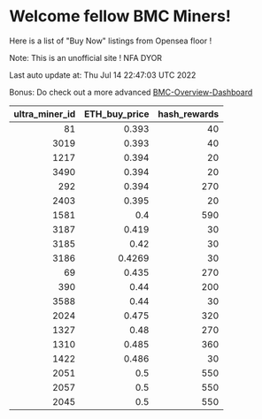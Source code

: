 # Welcome fellow BMC Miners!
Here is a list of "Buy Now" listings from Opensea floor !

Note: This is an unofficial site ! NFA DYOR

Last auto update at: Thu Jul 14 22:47:03 UTC 2022

Bonus: Do check out a more advanced [BMC-Overview-Dashboard](https://dune.com/defifunk/BMC-Overview-Dashboard)


|   ultra_miner_id |   ETH_buy_price |   hash_rewards |
|-----------------:|----------------:|---------------:|
|               81 |          0.393  |             40 |
|             3019 |          0.393  |             40 |
|             1217 |          0.394  |             20 |
|             3490 |          0.394  |             20 |
|              292 |          0.394  |            270 |
|             2403 |          0.395  |             20 |
|             1581 |          0.4    |            590 |
|             3187 |          0.419  |             30 |
|             3185 |          0.42   |             30 |
|             3186 |          0.4269 |             30 |
|               69 |          0.435  |            270 |
|              390 |          0.44   |            200 |
|             3588 |          0.44   |             30 |
|             2024 |          0.475  |            320 |
|             1327 |          0.48   |            270 |
|             1310 |          0.485  |            360 |
|             1422 |          0.486  |             30 |
|             2051 |          0.5    |            550 |
|             2057 |          0.5    |            550 |
|             2045 |          0.5    |            550 |